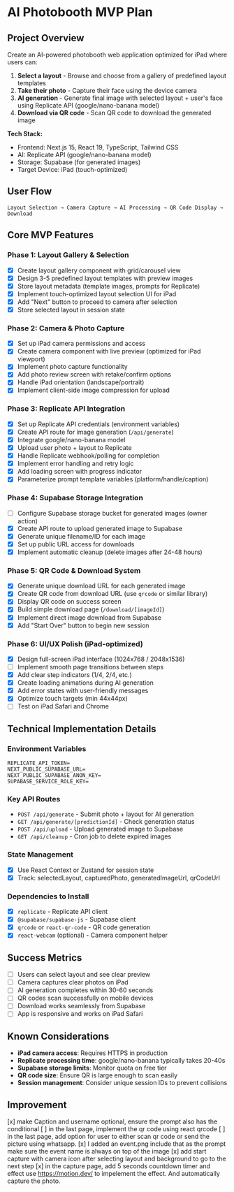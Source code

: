 # AI Photobooth MVP Plan

## Project Overview

Create an AI-powered photobooth web application optimized for iPad where users can:

1. **Select a layout** - Browse and choose from a gallery of predefined layout templates
2. **Take their photo** - Capture their face using the device camera
3. **AI generation** - Generate final image with selected layout + user's face using Replicate API (google/nano-banana model)
4. **Download via QR code** - Scan QR code to download the generated image

**Tech Stack:**

- Frontend: Next.js 15, React 19, TypeScript, Tailwind CSS
- AI: Replicate API (google/nano-banana model)
- Storage: Supabase (for generated images)
- Target Device: iPad (touch-optimized)

## User Flow

```
Layout Selection → Camera Capture → AI Processing → QR Code Display → Download
```

## Core MVP Features

### Phase 1: Layout Gallery & Selection

- [x] Create layout gallery component with grid/carousel view
- [x] Design 3-5 predefined layout templates with preview images
- [x] Store layout metadata (template images, prompts for Replicate)
- [x] Implement touch-optimized layout selection UI for iPad
- [x] Add "Next" button to proceed to camera after selection
- [x] Store selected layout in session state

### Phase 2: Camera & Photo Capture

- [x] Set up iPad camera permissions and access
- [x] Create camera component with live preview (optimized for iPad viewport)
- [x] Implement photo capture functionality
- [x] Add photo review screen with retake/confirm options
- [x] Handle iPad orientation (landscape/portrait)
- [x] Implement client-side image compression for upload

### Phase 3: Replicate API Integration

- [x] Set up Replicate API credentials (environment variables)
- [x] Create API route for image generation (`/api/generate`)
- [x] Integrate google/nano-banana model
- [x] Upload user photo + layout to Replicate
- [x] Handle Replicate webhook/polling for completion
- [x] Implement error handling and retry logic
- [x] Add loading screen with progress indicator
- [x] Parameterize prompt template variables (platform/handle/caption)

### Phase 4: Supabase Storage Integration

- [ ] Configure Supabase storage bucket for generated images (owner action)
- [x] Create API route to upload generated image to Supabase
- [x] Generate unique filename/ID for each image
- [x] Set up public URL access for downloads
- [x] Implement automatic cleanup (delete images after 24-48 hours)

### Phase 5: QR Code & Download System

- [x] Generate unique download URL for each generated image
- [x] Create QR code from download URL (use `qrcode` or similar library)
- [x] Display QR code on success screen
- [x] Build simple download page (`/download/[imageId]`)
- [x] Implement direct image download from Supabase
- [x] Add "Start Over" button to begin new session

### Phase 6: UI/UX Polish (iPad-optimized)

- [x] Design full-screen iPad interface (1024x768 / 2048x1536)
- [ ] Implement smooth page transitions between steps
- [x] Add clear step indicators (1/4, 2/4, etc.)
- [x] Create loading animations during AI generation
- [x] Add error states with user-friendly messages
- [x] Optimize touch targets (min 44x44px)
- [ ] Test on iPad Safari and Chrome

## Technical Implementation Details

### Environment Variables

```
REPLICATE_API_TOKEN=
NEXT_PUBLIC_SUPABASE_URL=
NEXT_PUBLIC_SUPABASE_ANON_KEY=
SUPABASE_SERVICE_ROLE_KEY=
```

### Key API Routes

- `POST /api/generate` - Submit photo + layout for AI generation
- `GET /api/generate/[predictionId]` - Check generation status
- `POST /api/upload` - Upload generated image to Supabase
- `GET /api/cleanup` - Cron job to delete expired images

### State Management

- [x] Use React Context or Zustand for session state
- [x] Track: selectedLayout, capturedPhoto, generatedImageUrl, qrCodeUrl

### Dependencies to Install

- [x] `replicate` - Replicate API client
- [x] `@supabase/supabase-js` - Supabase client
- [x] `qrcode` or `react-qr-code` - QR code generation
- [x] `react-webcam` (optional) - Camera component helper

## Success Metrics

- [ ] Users can select layout and see clear preview
- [ ] Camera captures clear photos on iPad
- [ ] AI generation completes within 30-60 seconds
- [ ] QR codes scan successfully on mobile devices
- [ ] Download works seamlessly from Supabase
- [ ] App is responsive and works on iPad Safari

## Known Considerations

- **iPad camera access**: Requires HTTPS in production
- **Replicate processing time**: google/nano-banana typically takes 20-40s
- **Supabase storage limits**: Monitor quota on free tier
- **QR code size**: Ensure QR is large enough to scan easily
- **Session management**: Consider unique session IDs to prevent collisions

## Improvement

[x] make Caption and username optional, ensure the prompt also has the conditional
[ ] in the last page, implement the qr code using react qrcode
[ ] in the last page, add option for user to either scan qr code or send the picture using whatsapp.
[x] I added an event.png include that as the prompt make sure the event name is always on top of the image
[x] add start capture with camera icon after selecting layout and background to go to the next step
[x] in the capture page, add 5 seconds countdown timer and effect use https://motion.dev/ to impelement the effect. And automatically capture the photo.

